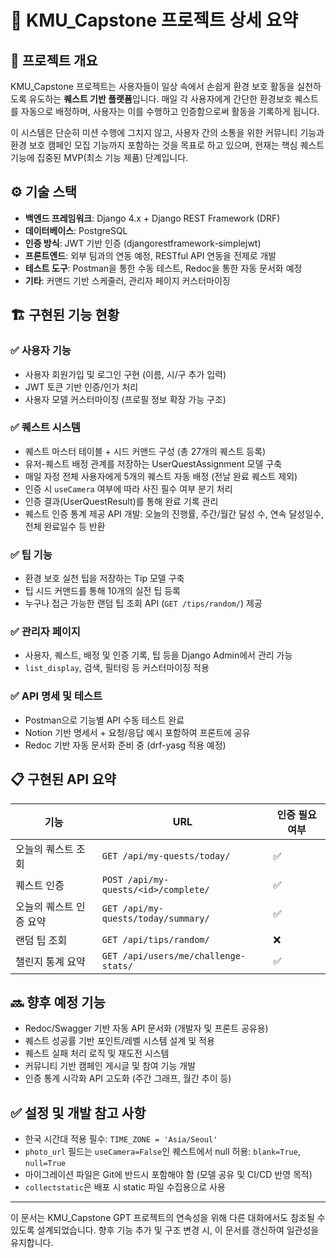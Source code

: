 # 🌱 KMU_Capstone 프로젝트 상세 요약

## 📘 프로젝트 개요
KMU_Capstone 프로젝트는 사용자들이 일상 속에서 손쉽게 환경 보호 활동을 실천하도록 유도하는 **퀘스트 기반 플랫폼**입니다. 매일 각 사용자에게 간단한 환경보호 퀘스트를 자동으로 배정하며, 사용자는 이를 수행하고 인증함으로써 활동을 기록하게 됩니다. 

이 시스템은 단순히 미션 수행에 그치지 않고, 사용자 간의 소통을 위한 커뮤니티 기능과 환경 보호 캠페인 모집 기능까지 포함하는 것을 목표로 하고 있으며, 현재는 핵심 퀘스트 기능에 집중된 MVP(최소 기능 제품) 단계입니다.

## ⚙️ 기술 스택
- **백엔드 프레임워크**: Django 4.x + Django REST Framework (DRF)
- **데이터베이스**: PostgreSQL
- **인증 방식**: JWT 기반 인증 (djangorestframework-simplejwt)
- **프론트엔드**: 외부 팀과의 연동 예정, RESTful API 연동을 전제로 개발
- **테스트 도구**: Postman을 통한 수동 테스트, Redoc을 통한 자동 문서화 예정
- **기타**: 커맨드 기반 스케줄러, 관리자 페이지 커스터마이징

## 🏗️ 구현된 기능 현황

### ✅ 사용자 기능
- 사용자 회원가입 및 로그인 구현 (이름, 시/구 추가 입력)
- JWT 토큰 기반 인증/인가 처리
- 사용자 모델 커스터마이징 (프로필 정보 확장 가능 구조)

### ✅ 퀘스트 시스템
- 퀘스트 마스터 테이블 + 시드 커맨드 구성 (총 27개의 퀘스트 등록)
- 유저-퀘스트 배정 관계를 저장하는 UserQuestAssignment 모델 구축
- 매일 자정 전체 사용자에게 5개의 퀘스트 자동 배정 (전날 완료 퀘스트 제외)
- 인증 시 `useCamera` 여부에 따라 사진 필수 여부 분기 처리
- 인증 결과(UserQuestResult)를 통해 완료 기록 관리
- 퀘스트 인증 통계 제공 API 개발: 오늘의 진행률, 주간/월간 달성 수, 연속 달성일수, 전체 완료일수 등 반환

### ✅ 팁 기능
- 환경 보호 실천 팁을 저장하는 Tip 모델 구축
- 팁 시드 커맨드를 통해 10개의 실전 팁 등록
- 누구나 접근 가능한 랜덤 팁 조회 API (`GET /tips/random/`) 제공

### ✅ 관리자 페이지
- 사용자, 퀘스트, 배정 및 인증 기록, 팁 등을 Django Admin에서 관리 가능
- `list_display`, 검색, 필터링 등 커스터마이징 적용

### ✅ API 명세 및 테스트
- Postman으로 기능별 API 수동 테스트 완료
- Notion 기반 명세서 + 요청/응답 예시 포함하여 프론트에 공유
- Redoc 기반 자동 문서화 준비 중 (drf-yasg 적용 예정)

## 📋 구현된 API 요약

| 기능 | URL | 인증 필요 여부 |
|------|-----|----------------|
| 오늘의 퀘스트 조회 | `GET /api/my-quests/today/` | ✅ |
| 퀘스트 인증 | `POST /api/my-quests/<id>/complete/` | ✅ |
| 오늘의 퀘스트 인증 요약 | `GET /api/my-quests/today/summary/` | ✅ |
| 랜덤 팁 조회 | `GET /api/tips/random/` | ❌ |
| 챌린지 통계 요약 | `GET /api/users/me/challenge-stats/` | ✅ |

## 🔜 향후 예정 기능
- Redoc/Swagger 기반 자동 API 문서화 (개발자 및 프론트 공유용)
- 퀘스트 성공률 기반 포인트/레벨 시스템 설계 및 적용
- 퀘스트 실패 처리 로직 및 재도전 시스템
- 커뮤니티 기반 캠페인 게시글 및 참여 기능 개발
- 인증 통계 시각화 API 고도화 (주간 그래프, 월간 추이 등)

## ✅ 설정 및 개발 참고 사항
- 한국 시간대 적용 필수: `TIME_ZONE = 'Asia/Seoul'`
- `photo_url` 필드는 `useCamera=False`인 퀘스트에서 null 허용: `blank=True`, `null=True`
- 마이그레이션 파일은 Git에 반드시 포함해야 함 (모델 공유 및 CI/CD 반영 목적)
- `collectstatic`은 배포 시 static 파일 수집용으로 사용

---
이 문서는 KMU_Capstone GPT 프로젝트의 연속성을 위해 다른 대화에서도 참조될 수 있도록 설계되었습니다. 향후 기능 추가 및 구조 변경 시, 이 문서를 갱신하여 일관성을 유지합니다.

